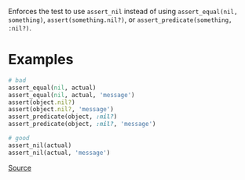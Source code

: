 
Enforces the test to use `assert_nil` instead of using
`assert_equal(nil, something)`, `assert(something.nil?)`, or `assert_predicate(something, :nil?)`.

# Examples

```ruby
# bad
assert_equal(nil, actual)
assert_equal(nil, actual, 'message')
assert(object.nil?)
assert(object.nil?, 'message')
assert_predicate(object, :nil?)
assert_predicate(object, :nil?, 'message')

# good
assert_nil(actual)
assert_nil(actual, 'message')
```

[Source](http://www.rubydoc.info/gems/rubocop/RuboCop/Cop/Minitest/AssertNil)